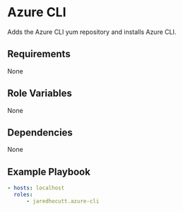 # Azure CLI

Adds the Azure CLI yum repository and installs Azure CLI.

## Requirements

None

## Role Variables

None

## Dependencies

None

## Example Playbook

```yaml
- hosts: localhost
  roles:
      - jaredhocutt.azure-cli
```
